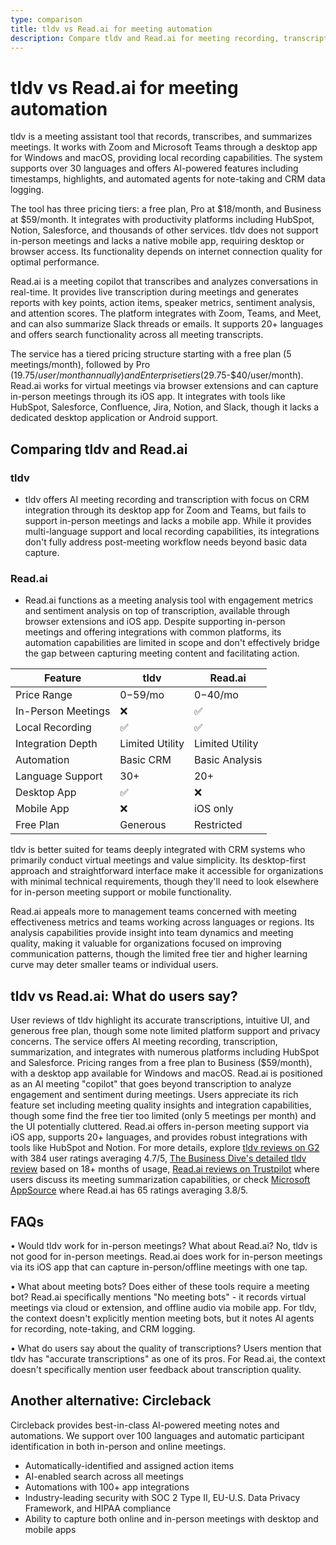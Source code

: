 ```yaml
---
type: comparison
title: tldv vs Read.ai for meeting automation
description: Compare tldv and Read.ai for meeting recording, transcription, and analysis capabilities. Explore features, pricing, platform support, and user feedback to determine which meeting assistant tool best fits your team's needs.
---
```


# tldv vs Read.ai for meeting automation

tldv is a meeting assistant tool that records, transcribes, and summarizes meetings. It works with Zoom and Microsoft Teams through a desktop app for Windows and macOS, providing local recording capabilities. The system supports over 30 languages and offers AI-powered features including timestamps, highlights, and automated agents for note-taking and CRM data logging.

The tool has three pricing tiers: a free plan, Pro at $18/month, and Business at $59/month. It integrates with productivity platforms including HubSpot, Notion, Salesforce, and thousands of other services. tldv does not support in-person meetings and lacks a native mobile app, requiring desktop or browser access. Its functionality depends on internet connection quality for optimal performance.

Read.ai is a meeting copilot that transcribes and analyzes conversations in real-time. It provides live transcription during meetings and generates reports with key points, action items, speaker metrics, sentiment analysis, and attention scores. The platform integrates with Zoom, Teams, and Meet, and can also summarize Slack threads or emails. It supports 20+ languages and offers search functionality across all meeting transcripts.

The service has a tiered pricing structure starting with a free plan (5 meetings/month), followed by Pro ($19.75/user/month annually) and Enterprise tiers ($29.75-$40/user/month). Read.ai works for virtual meetings via browser extensions and can capture in-person meetings through its iOS app. It integrates with tools like HubSpot, Salesforce, Confluence, Jira, Notion, and Slack, though it lacks a dedicated desktop application or Android support.

## Comparing tldv and Read.ai

### tldv

* tldv offers AI meeting recording and transcription with focus on CRM integration through its desktop app for Zoom and Teams, but fails to support in-person meetings and lacks a mobile app. While it provides multi-language support and local recording capabilities, its integrations don't fully address post-meeting workflow needs beyond basic data capture.

### Read.ai

* Read.ai functions as a meeting analysis tool with engagement metrics and sentiment analysis on top of transcription, available through browser extensions and iOS app. Despite supporting in-person meetings and offering integrations with common platforms, its automation capabilities are limited in scope and don't effectively bridge the gap between capturing meeting content and facilitating action.

| Feature | tldv | Read.ai |
|---------|------|---------|
| Price Range | $0-$59/mo | $0-$40/mo |
| In-Person Meetings | ❌ | ✅ |
| Local Recording | ✅ | ✅ |
| Integration Depth | Limited Utility | Limited Utility |
| Automation | Basic CRM | Basic Analysis |
| Language Support | 30+ | 20+ |
| Desktop App | ✅ | ❌ |
| Mobile App | ❌ | iOS only |
| Free Plan | Generous | Restricted |

tldv is better suited for teams deeply integrated with CRM systems who primarily conduct virtual meetings and value simplicity. Its desktop-first approach and straightforward interface make it accessible for organizations with minimal technical requirements, though they'll need to look elsewhere for in-person meeting support or mobile functionality.

Read.ai appeals more to management teams concerned with meeting effectiveness metrics and teams working across languages or regions. Its analysis capabilities provide insight into team dynamics and meeting quality, making it valuable for organizations focused on improving communication patterns, though the limited free tier and higher learning curve may deter smaller teams or individual users.

## tldv vs Read.ai: What do users say?

User reviews of tldv highlight its accurate transcriptions, intuitive UI, and generous free plan, though some note limited platform support and privacy concerns. The service offers AI meeting recording, transcription, summarization, and integrates with numerous platforms including HubSpot and Salesforce. Pricing ranges from a free plan to Business ($59/month), with a desktop app available for Windows and macOS. Read.ai is positioned as an AI meeting "copilot" that goes beyond transcription to analyze engagement and sentiment during meetings. Users appreciate its rich feature set including meeting quality insights and integration capabilities, though some find the free tier too limited (only 5 meetings per month) and the UI potentially cluttered. Read.ai offers in-person meeting support via iOS app, supports 20+ languages, and provides robust integrations with tools like HubSpot and Notion. For more details, explore [tldv reviews on G2](https://www.g2.com/products/tl-dv/reviews) with 384 user ratings averaging 4.7/5, [The Business Dive's detailed tldv review](https://thebusinessdive.com/tldv-review) based on 18+ months of usage, [Read.ai reviews on Trustpilot](https://www.trustpilot.com/review/read.ai) where users discuss its meeting summarization capabilities, or check [Microsoft AppSource](https://appsource.microsoft.com/en-us/product/office/WA200003896?tab=Reviews) where Read.ai has 65 ratings averaging 3.8/5.

## FAQs 
• Would tldv work for in-person meetings? What about Read.ai?
No, tldv is not good for in-person meetings. Read.ai does work for in-person meetings via its iOS app that can capture in-person/offline meetings with one tap.

• What about meeting bots? Does either of these tools require a meeting bot?
Read.ai specifically mentions "No meeting bots" - it records virtual meetings via cloud or extension, and offline audio via mobile app. For tldv, the context doesn't explicitly mention meeting bots, but it notes AI agents for recording, note-taking, and CRM logging.

• What do users say about the quality of transcriptions?
Users mention that tldv has "accurate transcriptions" as one of its pros. For Read.ai, the context doesn't specifically mention user feedback about transcription quality.

## Another alternative: Circleback
Circleback provides best-in-class AI-powered meeting notes and automations. We support over 100 languages and automatic participant identification in both in-person and online meetings.
* Automatically-identified and assigned action items
* AI-enabled search across all meetings
* Automations with 100+ app integrations
* Industry-leading security with SOC 2 Type II, EU-U.S. Data Privacy Framework, and HIPAA compliance
* Ability to capture both online and in-person meetings with desktop and mobile apps